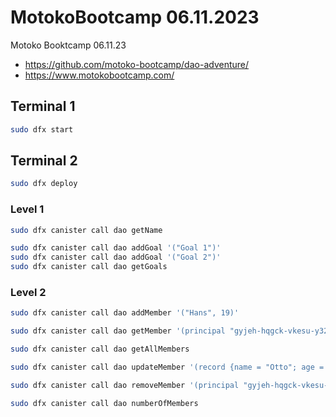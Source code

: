 # MotokoBootcamp 06.11.2023

Motoko Booktcamp 06.11.23 
 - https://github.com/motoko-bootcamp/dao-adventure/
 - https://www.motokobootcamp.com/

## Terminal 1
```bash
sudo dfx start
```

## Terminal 2
```bash
sudo dfx deploy
```

### Level 1
```bash
sudo dfx canister call dao getName
```

```bash
sudo dfx canister call dao addGoal '("Goal 1")'
sudo dfx canister call dao addGoal '("Goal 2")'
sudo dfx canister call dao getGoals 
```

### Level 2
```bash
sudo dfx canister call dao addMember '("Hans", 19)'
```

```bash
sudo dfx canister call dao getMember '(principal "gyjeh-hqgck-vkesu-y32y4-zdqsy-rwycd-pmhll-5cts7-z4dec-xvac3-3ae")'
```

```bash
sudo dfx canister call dao getAllMembers
```

```bash
sudo dfx canister call dao updateMember '(record {name = "Otto"; age = 22})'
```

```bash
sudo dfx canister call dao removeMember '(principal "gyjeh-hqgck-vkesu-y32y4-zdqsy-rwycd-pmhll-5cts7-z4dec-xvac3-3ae")'
```

```bash
sudo dfx canister call dao numberOfMembers
```
